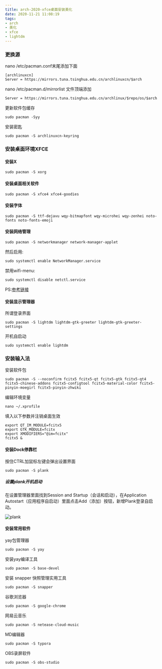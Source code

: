 ```yaml
---
title: arch-2020-xfce桌面安装美化
date: 2020-11-21 11:08:19
tags:
- arch
- 美化
- xfce
- lightdm
---
```


### 更换源

nano  /etc/pacman.conf末尾添加下面

```
[archlinuxcn]
Server = https://mirrors.tuna.tsinghua.edu.cn/archlinuxcn/$arch
```

nano /etc/pacman.d/mirrorlist 文件顶端添加

```
Server = https://mirrors.tuna.tsinghua.edu.cn/archlinux/$repo/os/$arch
```

更新软件包缓存

```
sudo pacman -Syy
```

安装密匙

```
sudo pacman -S archlinuxcn-keyring
```

### 安装桌面环境XFCE

#### 安装X

```
sudo pacman -S xorg
```

#### 安装桌面相关软件

```
sudo pacman -S xfce4 xfce4-goodies
```

#### 安装字体

```
sudo pacman -S ttf-dejavu wqy-bitmapfont wqy-microhei wqy-zenhei noto-fonts noto-fonts-emoji
```

#### 安装网络管理

```
sudo pacman -S networkmanager network-manager-applet
```

然后启用:

```
sudo systemctl enable NetworkManager.service
```

禁用wifi-menu:

```
sudo systemctl disable netctl.service
```

PS:[参考链接](https://bbs.archlinuxcn.org/viewtopic.php?id=3105)

#### 安装显示管理器

所谓登录界面

```
sudo pacman -S lightdm lightdm-gtk-greeter lightdm-gtk-greeter-settings
```

开机自启动

```
sudo systemctl enable lightdm
```

### 安装输入法

安装软件包

```
sudo pacman -S --noconfirm fcitx5 fcitx5-qt fcitx5-gtk fcitx5-qt4 fcitx5-chinese-addons fcitx5-configtool fcitx5-material-color fcitx5-pinyin-moegirl fcitx5-pinyin-zhwiki
```

编辑环境变量

```
nano ~/.xprofile
```

填入以下参数并注销桌面生效

```
export QT_IM_MODULE=fcitx5
export GTK_MODULE=fcitx
export XMODIFIERS="@im=fcitx"
fcitx5 &
```

#### 安装Dock停靠栏

按住CTRL加鼠标左键会弹出设置界面

```
sudo pacman -S plank
```

##### 设置plank开机启动

在设置管理器里面找到Session and Startup（会话和启动），在Application Autostart（应用程序自启动）里面点击Add（添加）按钮，新增Plank登录自启动。

![plank](/img/20615571-3c9ebed44346d1f2.png)

#### 安装常用软件

yay包管理器

```
sudo pacman -S yay
```

安装yay编译工具

```
sudo pacman -S base-devel 
```

安装 snapper 快照管理实用工具

```
sudo pacman -S snapper 
```

谷歌浏览器

```
sudo pacman -S google-chrome
```

网易云音乐

```
sudo pacman -S netease-cloud-music
```

MD编辑器

```
sudo pacman -S typora
```

OBS录屏软件

```
sudo pacman -S obs-studio
```

